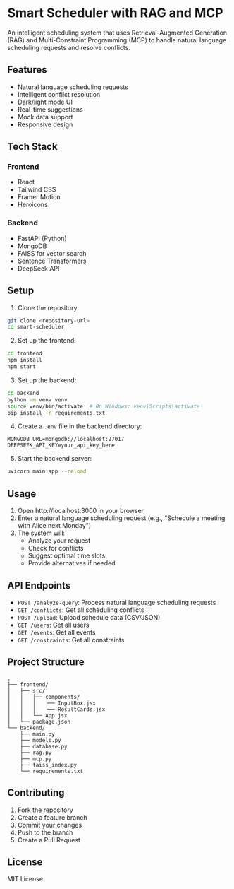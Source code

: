 # Smart Scheduler with RAG and MCP

An intelligent scheduling system that uses Retrieval-Augmented Generation (RAG) and Multi-Constraint Programming (MCP) to handle natural language scheduling requests and resolve conflicts.

## Features

- Natural language scheduling requests
- Intelligent conflict resolution
- Dark/light mode UI
- Real-time suggestions
- Mock data support
- Responsive design

## Tech Stack

### Frontend
- React
- Tailwind CSS
- Framer Motion
- Heroicons

### Backend
- FastAPI (Python)
- MongoDB
- FAISS for vector search
- Sentence Transformers
- DeepSeek API

## Setup

1. Clone the repository:
```bash
git clone <repository-url>
cd smart-scheduler
```

2. Set up the frontend:
```bash
cd frontend
npm install
npm start
```

3. Set up the backend:
```bash
cd backend
python -m venv venv
source venv/bin/activate  # On Windows: venv\Scripts\activate
pip install -r requirements.txt
```

4. Create a `.env` file in the backend directory:
```
MONGODB_URL=mongodb://localhost:27017
DEEPSEEK_API_KEY=your_api_key_here
```

5. Start the backend server:
```bash
uvicorn main:app --reload
```

## Usage

1. Open http://localhost:3000 in your browser
2. Enter a natural language scheduling request (e.g., "Schedule a meeting with Alice next Monday")
3. The system will:
   - Analyze your request
   - Check for conflicts
   - Suggest optimal time slots
   - Provide alternatives if needed

## API Endpoints

- `POST /analyze-query`: Process natural language scheduling requests
- `GET /conflicts`: Get all scheduling conflicts
- `POST /upload`: Upload schedule data (CSV/JSON)
- `GET /users`: Get all users
- `GET /events`: Get all events
- `GET /constraints`: Get all constraints

## Project Structure

```
.
├── frontend/
│   ├── src/
│   │   ├── components/
│   │   │   ├── InputBox.jsx
│   │   │   └── ResultCards.jsx
│   │   └── App.jsx
│   └── package.json
└── backend/
    ├── main.py
    ├── models.py
    ├── database.py
    ├── rag.py
    ├── mcp.py
    ├── faiss_index.py
    └── requirements.txt
```

## Contributing

1. Fork the repository
2. Create a feature branch
3. Commit your changes
4. Push to the branch
5. Create a Pull Request

## License

MIT License 